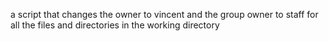 a script that changes the owner to vincent and the group owner to staff for all the files and directories in the working directory

